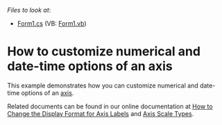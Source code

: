 <!-- default file list -->
*Files to look at*:

* [Form1.cs](./CS/FormatAxisLabels/Form1.cs) (VB: [Form1.vb](./VB/FormatAxisLabels/Form1.vb))
<!-- default file list end -->
# How to customize numerical and date-time options of an axis


<p>This example demonstrates how you can customize numerical and date-time options of an <a href="http://devexpress.com/Help/Content.aspx?help=XtraCharts&document=CustomDocument6016.htm">axis</a>.</p><p>Related documents can be found in our online documentation at <a href="http://devexpress.com/Help/Content.aspx?help=XtraCharts&document=CustomDocument5877.htm">How to Change the Display Format for Axis Labels</a> and <a href="http://devexpress.com/Help/Content.aspx?help=XtraCharts&document=CustomDocument5799.htm">Axis Scale Types</a>.</p>

<br/>


